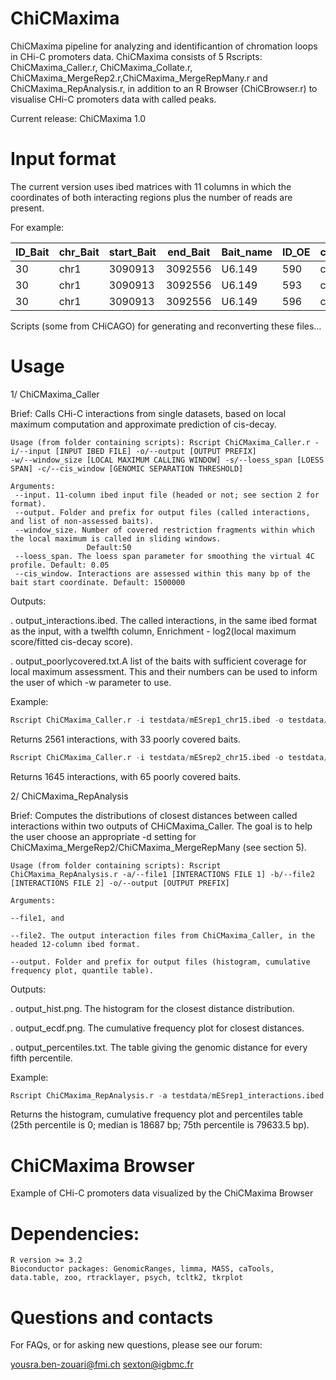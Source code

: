# ChiCMaxima

ChiCMaxima pipeline for analyzing  and identificantion of chromation loops in CHi-C promoters data. ChiCMaxima consists of 5 Rscripts: ChiCMaxima_Caller.r, ChiCMaxima_Collate.r, ChiCMaxima_MergeRep2.r,ChiCMaxima_MergeRepMany.r and ChiCMaxima_RepAnalysis.r, in addition to an R Browser (ChiCBrowser.r) to visualise CHi-C promoters data with called peaks. 

Current release: ChiCMaxima 1.0

# Input format

The current version uses ibed matrices with 11 columns in which the coordinates of both interacting regions plus the number of reads are present.

 For example:
 
|ID_Bait|chr_Bait|start_Bait|end_Bait|Bait_name|ID_OE|chr_OE|start_OE|end_OE|OE_name|N|
|-------|--------|----------|--------|---------|-----|------|--------|------|-------|-|
|30|chr1|3090913|3092556|U6.149|590|chr1|4592259|4592779|.|0|
|30|chr1|3090913|3092556|U6.149|593|chr1|4595997|4596467|.|1|
|30|chr1|3090913|3092556|U6.149|596|chr1|4605050|4610398|.|2|


Scripts (some from CHiCAGO) for generating and reconverting these files…


# Usage

1/ ChiCMaxima_Caller

Brief: Calls CHi-C interactions from single datasets, based on local maximum computation and approximate prediction of cis-decay.

```
Usage (from folder containing scripts): Rscript ChiCMaxima_Caller.r -i/--input [INPUT IBED FILE] -o/--output [OUTPUT PREFIX]
-w/--window_size [LOCAL MAXIMUM CALLING WINDOW] -s/--loess_span [LOESS SPAN] -c/--cis_window [GENOMIC SEPARATION THRESHOLD]

Arguments:
 --input. 11-column ibed input file (headed or not; see section 2 for format).
 --output. Folder and prefix for output files (called interactions, and list of non-assessed baits).
 --window_size. Number of covered restriction fragments within which the local maximum is called in sliding windows. 
                 Default:50
 --loess_span. The loess span parameter for smoothing the virtual 4C profile. Default: 0.05
 --cis_window. Interactions are assessed within this many bp of the bait start coordinate. Default: 1500000
```



Outputs:

  . output_interactions.ibed. The called interactions, in the same ibed format as the input, with a twelfth column, Enrichment - log2(local maximum score/fitted cis-decay score).

  . output_poorlycovered.txt.A list of the baits with sufficient coverage for local maximum assessment. This and their numbers can be used to inform the user of which -w parameter to use.

Example:
```R
Rscript ChiCMaxima_Caller.r -i testdata/mESrep1_chr15.ibed -o testdata/mESrep1 -w 20
```
Returns 2561 interactions, with 33 poorly covered baits.
```R
Rscript ChiCMaxima_Caller.r -i testdata/mESrep2_chr15.ibed -o testdata/mESrep2 -w 20
```
Returns 1645 interactions, with 65 poorly covered baits.

2/ ChiCMaxima_RepAnalysis

Brief: Computes the distributions of closest distances between called interactions within two outputs of CHiCMaxima_Caller. The goal is to help the user choose an appropriate -d setting for ChiCMaxima_MergeRep2/ChiCMaxima_MergeRepMany (see section 5).
```
Usage (from folder containing scripts): Rscript ChiCMaxima_RepAnalysis.r -a/--file1 [INTERACTIONS FILE 1] -b/--file2 [INTERACTIONS FILE 2] -o/--output [OUTPUT PREFIX]

Arguments:

--file1, and

--file2. The output interaction files from ChiCMaxima_Caller, in the headed 12-column ibed format.

--output. Folder and prefix for output files (histogram, cumulative frequency plot, quantile table).
```

Outputs:

  . output_hist.png. The histogram for the closest distance distribution.

  . output_ecdf.png. The cumulative frequency plot for closest distances.

  . output_percentiles.txt. The table giving the genomic distance for every fifth percentile.

Example:
```R
Rscript ChiCMaxima_RepAnalysis.r -a testdata/mESrep1_interactions.ibed -b testdata/mESrep2_interactions.ibed -o testdata/mEScombined.
```
Returns the histogram, cumulative frequency plot and percentiles table (25th percentile is 0; median is 18687 bp; 75th percentile is 79633.5 bp).








































# ChiCMaxima Browser

Example of CHi-C promoters data visualized by the ChiCMaxima Browser

# Dependencies:

    R version >= 3.2
    Bioconductor packages: GenomicRanges, limma, MASS, caTools, data.table, zoo, rtracklayer, psych, tcltk2, tkrplot 
 
 
 # Questions and contacts
 
 For FAQs, or for asking new questions, please see our forum: 
 
 yousra.ben-zouari@fmi.ch
 sexton@igbmc.fr

